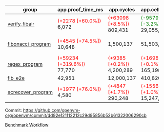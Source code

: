 | group | app.proof_time_ms | app.cycles | app.cells_used | leaf.proof_time_ms | leaf.cycles | leaf.cells_used |
| -- | -- | -- | -- | -- | -- | -- |
| [verify_fibair](https://github.com/openvm-org/openvm/blob/benchmark-results/benchmarks-pr/1176/verify_fibair-dd92e121112212c29d95856b52b61322006290cb.md) |<span style='color: red'>(+2278 [+60.0%])</span> 6,072 | <span style='color: red'>(+63098 [+8.5%])</span> 809,431 | <span style='color: green'>(-957957 [-3.2%])</span> 29,055,357 |- | - | - |
| [fibonacci_program](https://github.com/openvm-org/openvm/blob/benchmark-results/benchmarks-pr/1176/fibonacci-dd92e121112212c29d95856b52b61322006290cb.md) |<span style='color: red'>(+4545 [+74.5%])</span> 10,648 |  1,500,137 |  51,503,940 |<span style='color: red'>(+11269 [+73.8%])</span> 26,535 | <span style='color: red'>(+463501 [+14.6%])</span> 3,635,515 | <span style='color: green'>(-1264235 [-1.0%])</span> 127,601,252 |
| [regex_program](https://github.com/openvm-org/openvm/blob/benchmark-results/benchmarks-pr/1176/regex-dd92e121112212c29d95856b52b61322006290cb.md) |<span style='color: red'>(+59234 [+319.6%])</span> 77,770 | <span style='color: red'>(+9385 [+0.2%])</span> 4,200,289 | <span style='color: red'>(+169837 [+0.1%])</span> 165,198,010 |<span style='color: red'>(+24433 [+79.7%])</span> 55,106 | <span style='color: red'>(+789682 [+12.1%])</span> 7,310,088 | <span style='color: green'>(-11248353 [-3.9%])</span> 280,024,426 |
| [fib_e2e](https://github.com/openvm-org/openvm/blob/benchmark-results/benchmarks-pr/1176/fib_e2e-dd92e121112212c29d95856b52b61322006290cb.md) | 42,951 |  12,000,137 |  410,820,430 | 89,218 |  20,858,922 |  756,907,371 |
| [ecrecover_program](https://github.com/openvm-org/openvm/blob/benchmark-results/benchmarks-pr/1176/ecrecover-dd92e121112212c29d95856b52b61322006290cb.md) |<span style='color: red'>(+1977 [+76.0%])</span> 4,580 | <span style='color: red'>(+4847 [+1.7%])</span> 290,248 | <span style='color: red'>(+155632 [+1.0%])</span> 15,247,929 |<span style='color: red'>(+45924 [+107.0%])</span> 88,844 | <span style='color: red'>(+1271090 [+13.2%])</span> 10,934,394 | <span style='color: green'>(-15750852 [-3.6%])</span> 424,807,524 |


Commit: https://github.com/openvm-org/openvm/commit/dd92e121112212c29d95856b52b61322006290cb

[Benchmark Workflow](https://github.com/openvm-org/openvm/actions/runs/12695585161)
